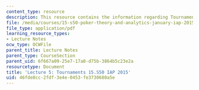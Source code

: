 ```yaml
---
content_type: resource
description: This resource contains the information regarding Tournaments.
file: /media/courses/15-s50-poker-theory-and-analytics-january-iap-2015/46fde8cc2fdf3e4e0453fe3730680a5e_MIT15_S50IAP15_L5_Tournmt.pdf
file_type: application/pdf
learning_resource_types:
- Lecture Notes
ocw_type: OCWFile
parent_title: Lecture Notes
parent_type: CourseSection
parent_uid: 6f667a09-25e7-17a0-d75b-3864b5c23e2a
resourcetype: Document
title: 'Lecture 5: Tournaments 15.S50 IAP 2015'
uid: 46fde8cc-2fdf-3e4e-0453-fe3730680a5e
---
```

